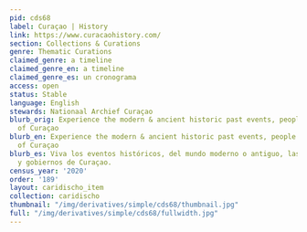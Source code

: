 ```yaml
---
pid: cds68
label: Curaçao | History
link: https://www.curacaohistory.com/
section: Collections & Curations
genre: Thematic Curations
claimed_genre: a timeline
claimed_genre_en: a timeline
claimed_genre_es: un cronograma
access: open
status: Stable
language: English
stewards: Nationaal Archief Curaçao
blurb_orig: Experience the modern & ancient historic past events, people and governments
  of Curaçao
blurb_en: Experience the modern & ancient historic past events, people and governments
  of Curaçao
blurb_es: Viva los eventos ​​históricos, del mundo moderno o antiguo, las personas
  y gobiernos de Curaçao.
census_year: '2020'
order: '189'
layout: caridischo_item
collection: caridischo
thumbnail: "/img/derivatives/simple/cds68/thumbnail.jpg"
full: "/img/derivatives/simple/cds68/fullwidth.jpg"
---
```

